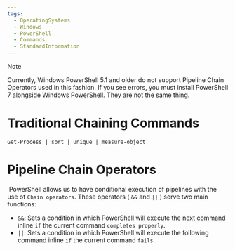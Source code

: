 ```yaml
---
tags:
  - OperatingSystems
  - Windows
  - PowerShell
  - Commands
  - StandardInformation
---
```


> [!NOTE]
> Currently, Windows PowerShell 5.1 and older do not support Pipeline Chain Operators used in this fashion. If you see errors, you must install PowerShell 7 alongside Windows PowerShell. They are not the same thing.


# Traditional Chaining Commands 

```powershell-session
Get-Process | sort | unique | measure-object
```


# Pipeline Chain Operators

 PowerShell allows us to have conditional execution of pipelines with the use of `Chain operators`. These operators ( `&&` and `||` ) serve two main functions:

- `&&`: Sets a condition in which PowerShell will execute the next command inline `if` the current command `completes properly`.
- `||`: Sets a condition in which PowerShell will execute the following command inline `if` the current command `fails`.